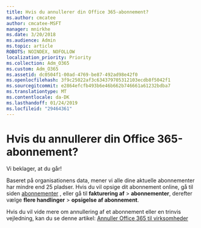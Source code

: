 ```yaml
---
title: Hvis du annullerer din Office 365-abonnement?
ms.author: cmcatee
author: cmcatee-MSFT
manager: mnirkhe
ms.date: 3/20/2018
ms.audience: Admin
ms.topic: article
ROBOTS: NOINDEX, NOFOLLOW
localization_priority: Priority
ms.collection: Adm_O365
ms.custom: Adm_O365
ms.assetid: dc0504f1-00ad-4769-be87-492ad98e42f0
ms.openlocfilehash: 3f9c25022af3c634379705312103ecdb8f5042f1
ms.sourcegitcommit: e2864efcfb493b6e46b662b746661a61232bdba7
ms.translationtype: MT
ms.contentlocale: da-DK
ms.lasthandoff: 01/24/2019
ms.locfileid: "29464361"
---
```

# <a name="canceling-your-office-365-subscription"></a>Hvis du annullerer din Office 365-abonnement?

Vi beklager, at du går! 
  
Baseret på organisationens data, mener vi alle dine aktuelle abonnementer har mindre end 25 pladser. Hvis du vil opsige dit abonnement online, gå til siden [abonnementer](https://go.microsoft.com/fwlink/p/?linkid=842054) , eller gå til **fakturering af** \> **abonnementer**, derefter vælge **flere handlinger** \> **opsigelse af abonnement**.
  
Hvis du vil vide mere om annullering af et abonnement eller en trinvis vejledning, kan du se denne artikel: [Annuller Office 365 til virksomheder](https://support.office.com/en-us/article/b1bc0bef-4608-4601-813a-cdd9f746709a)
  

